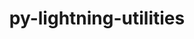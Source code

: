 ---
title: "py-lightning-utilities"
layout: cache
categories: [package, develop]
meta: {"compilers": ["apple-clang@=16.0.0", "gcc@=11.4.0", "gcc@=13.2.0"], "num_specs": 66, "num_specs_by_stack": {"e4s": 7, "e4s-neoverse_v1": 3, "ml-darwin-aarch64-mps": 14, "ml-linux-aarch64-cpu": 20, "ml-linux-aarch64-cuda": 21, "ml-linux-x86_64-cpu": 19, "ml-linux-x86_64-cuda": 21, "root": 66}, "oss": ["sequoia", "ubuntu22.04", "ubuntu24.04"], "platforms": ["darwin", "linux"], "stacks": ["e4s", "e4s-neoverse_v1", "ml-darwin-aarch64-mps", "ml-linux-aarch64-cpu", "ml-linux-aarch64-cuda", "ml-linux-x86_64-cpu", "ml-linux-x86_64-cuda", "root"], "targets": ["aarch64", "neoverse_v1", "x86_64_v3"], "versions": ["0.11.2"]}
spec_details: [{"compiler": "gcc@=13.2.0", "hash": "2bbusj7mdtik6iokm7ohyer2g3mabau4", "os": "ubuntu24.04", "platform": "linux", "size": "-", "stacks": ["ml-linux-x86_64-cpu", "ml-linux-x86_64-cuda", "root"], "target": "x86_64_v3", "variants": ["build_system=python_pip"], "versions": ["0.11.2"]}, {"compiler": "gcc@=11.4.0", "hash": "2me36ijssueafzgzd46nl7n4wxed6fho", "os": "ubuntu22.04", "platform": "linux", "size": "-", "stacks": ["e4s", "root"], "target": "x86_64_v3", "variants": ["build_system=python_pip"], "versions": ["0.11.2"]}, {"compiler": "gcc@=11.4.0", "hash": "2tqa3km6gsrlkjvgmd5pj5gcaqgvqdq5", "os": "ubuntu22.04", "platform": "linux", "size": "-", "stacks": ["e4s", "root"], "target": "x86_64_v3", "variants": ["build_system=python_pip"], "versions": ["0.11.2"]}, {"compiler": "gcc@=13.2.0", "hash": "33fxw3neqn7ixzva32cpjcxlgpcta7kj", "os": "ubuntu24.04", "platform": "linux", "size": "-", "stacks": ["ml-linux-x86_64-cpu", "ml-linux-x86_64-cuda", "root"], "target": "x86_64_v3", "variants": ["build_system=python_pip"], "versions": ["0.11.2"]}, {"compiler": "gcc@=13.2.0", "hash": "4j4tlt7pf6tqpjcs6kijvhknagn7kjfa", "os": "ubuntu24.04", "platform": "linux", "size": "-", "stacks": ["ml-linux-x86_64-cpu", "ml-linux-x86_64-cuda", "root"], "target": "x86_64_v3", "variants": ["build_system=python_pip"], "versions": ["0.11.2"]}, {"compiler": "gcc@=13.2.0", "hash": "5clxdi45flaqtr2ulaw4qloedttngoc6", "os": "ubuntu24.04", "platform": "linux", "size": "-", "stacks": ["ml-linux-x86_64-cpu", "ml-linux-x86_64-cuda", "root"], "target": "x86_64_v3", "variants": ["build_system=python_pip"], "versions": ["0.11.2"]}, {"compiler": "apple-clang@=16.0.0", "hash": "5jitkf4v2mhjgayvv6ekp3vff42uqed3", "os": "sequoia", "platform": "darwin", "size": "-", "stacks": ["ml-darwin-aarch64-mps", "root"], "target": "aarch64", "variants": ["build_system=python_pip"], "versions": ["0.11.2"]}, {"compiler": "gcc@=13.2.0", "hash": "6fhq2dzcq6j4dniwldhpwoc4mjy2eugf", "os": "ubuntu24.04", "platform": "linux", "size": "-", "stacks": ["ml-linux-aarch64-cpu", "ml-linux-aarch64-cuda", "root"], "target": "aarch64", "variants": ["build_system=python_pip"], "versions": ["0.11.2"]}, {"compiler": "gcc@=13.2.0", "hash": "6pys5lkp7o2unofbzoztufhdjds4cirn", "os": "ubuntu24.04", "platform": "linux", "size": "-", "stacks": ["ml-linux-aarch64-cpu", "ml-linux-aarch64-cuda", "root"], "target": "aarch64", "variants": ["build_system=python_pip"], "versions": ["0.11.2"]}, {"compiler": "gcc@=13.2.0", "hash": "aktiipaoow7evgequ2jcgdo35pd2r3xk", "os": "ubuntu24.04", "platform": "linux", "size": "-", "stacks": ["ml-linux-x86_64-cpu", "ml-linux-x86_64-cuda", "root"], "target": "x86_64_v3", "variants": ["build_system=python_pip"], "versions": ["0.11.2"]}, {"compiler": "gcc@=13.2.0", "hash": "ay2tabx7ah77uiyiruuanfd5lgrhwt3l", "os": "ubuntu24.04", "platform": "linux", "size": "-", "stacks": ["ml-linux-x86_64-cpu", "ml-linux-x86_64-cuda", "root"], "target": "x86_64_v3", "variants": ["build_system=python_pip"], "versions": ["0.11.2"]}, {"compiler": "gcc@=13.2.0", "hash": "b2kgzpvxu2pkzzvvu7j5dz3mlvsuxabh", "os": "ubuntu24.04", "platform": "linux", "size": "-", "stacks": ["ml-linux-x86_64-cpu", "ml-linux-x86_64-cuda", "root"], "target": "x86_64_v3", "variants": ["build_system=python_pip"], "versions": ["0.11.2"]}, {"compiler": "gcc@=13.2.0", "hash": "ekgkz3hrfvrcgttyvn3wnewx3iolk2r4", "os": "ubuntu24.04", "platform": "linux", "size": "-", "stacks": ["ml-linux-aarch64-cpu", "ml-linux-aarch64-cuda", "root"], "target": "aarch64", "variants": ["build_system=python_pip"], "versions": ["0.11.2"]}, {"compiler": "gcc@=13.2.0", "hash": "f7pt5bs34emxnxgw2u5otjklepg7nnae", "os": "ubuntu24.04", "platform": "linux", "size": "-", "stacks": ["ml-linux-x86_64-cuda", "root"], "target": "x86_64_v3", "variants": ["build_system=python_pip"], "versions": ["0.11.2"]}, {"compiler": "gcc@=13.2.0", "hash": "frt7sqgb32nknfeutabpvu6xu7wjlzif", "os": "ubuntu24.04", "platform": "linux", "size": "-", "stacks": ["ml-linux-aarch64-cpu", "ml-linux-aarch64-cuda", "root"], "target": "aarch64", "variants": ["build_system=python_pip"], "versions": ["0.11.2"]}, {"compiler": "gcc@=13.2.0", "hash": "g54hfmyskbrivuczwc4wpryufpamlsgw", "os": "ubuntu24.04", "platform": "linux", "size": "-", "stacks": ["ml-linux-aarch64-cpu", "ml-linux-aarch64-cuda", "root"], "target": "aarch64", "variants": ["build_system=python_pip"], "versions": ["0.11.2"]}, {"compiler": "apple-clang@=16.0.0", "hash": "gxubnzpcxsjmfu2g5lvr3retvk4atc5p", "os": "sequoia", "platform": "darwin", "size": "-", "stacks": ["ml-darwin-aarch64-mps", "root"], "target": "aarch64", "variants": ["build_system=python_pip"], "versions": ["0.11.2"]}, {"compiler": "gcc@=13.2.0", "hash": "hdvxg3hysy366ulixpau7ffkix5t5uto", "os": "ubuntu24.04", "platform": "linux", "size": "-", "stacks": ["ml-linux-aarch64-cpu", "ml-linux-aarch64-cuda", "root"], "target": "aarch64", "variants": ["build_system=python_pip"], "versions": ["0.11.2"]}, {"compiler": "gcc@=13.2.0", "hash": "hn7qjgxxeugojawitrue7kqf2ll7b54v", "os": "ubuntu24.04", "platform": "linux", "size": "-", "stacks": ["ml-linux-aarch64-cpu", "ml-linux-aarch64-cuda", "root"], "target": "aarch64", "variants": ["build_system=python_pip"], "versions": ["0.11.2"]}, {"compiler": "gcc@=13.2.0", "hash": "hvtd2oxypqqjrnpn35p3mxgnxyl22tsk", "os": "ubuntu24.04", "platform": "linux", "size": "-", "stacks": ["ml-linux-aarch64-cpu", "ml-linux-aarch64-cuda", "root"], "target": "aarch64", "variants": ["build_system=python_pip"], "versions": ["0.11.2"]}, {"compiler": "apple-clang@=16.0.0", "hash": "i6x4hjdngmlxjx4wudy7ow36ovliit5y", "os": "sequoia", "platform": "darwin", "size": "-", "stacks": ["ml-darwin-aarch64-mps", "root"], "target": "aarch64", "variants": ["build_system=python_pip"], "versions": ["0.11.2"]}, {"compiler": "gcc@=13.2.0", "hash": "iqhk2vn6tf2ho4nxekp6onfowy7qq2z6", "os": "ubuntu24.04", "platform": "linux", "size": "-", "stacks": ["ml-linux-aarch64-cuda", "root"], "target": "aarch64", "variants": ["build_system=python_pip"], "versions": ["0.11.2"]}, {"compiler": "gcc@=13.2.0", "hash": "jcbaweh4zjr3oxbqb7haksffrh7gteki", "os": "ubuntu24.04", "platform": "linux", "size": "-", "stacks": ["ml-linux-aarch64-cpu", "ml-linux-aarch64-cuda", "root"], "target": "aarch64", "variants": ["build_system=python_pip"], "versions": ["0.11.2"]}, {"compiler": "gcc@=13.2.0", "hash": "k3x7rvoulsqb25q3hhg2rt5cnqoeurfw", "os": "ubuntu24.04", "platform": "linux", "size": "-", "stacks": ["ml-linux-aarch64-cpu", "ml-linux-aarch64-cuda", "root"], "target": "aarch64", "variants": ["build_system=python_pip"], "versions": ["0.11.2"]}, {"compiler": "gcc@=13.2.0", "hash": "kej6hwc3vp4yclobqzzf5dd4gujxephg", "os": "ubuntu24.04", "platform": "linux", "size": "-", "stacks": ["ml-linux-x86_64-cuda", "root"], "target": "x86_64_v3", "variants": ["build_system=python_pip"], "versions": ["0.11.2"]}, {"compiler": "gcc@=13.2.0", "hash": "kmxqiqcnpa7uan7w5uucgfzit5j2l6wo", "os": "ubuntu24.04", "platform": "linux", "size": "-", "stacks": ["ml-linux-aarch64-cpu", "ml-linux-aarch64-cuda", "root"], "target": "aarch64", "variants": ["build_system=python_pip"], "versions": ["0.11.2"]}, {"compiler": "gcc@=13.2.0", "hash": "ksr4unoiy653zm257zt3mnnygomdekid", "os": "ubuntu24.04", "platform": "linux", "size": "-", "stacks": ["ml-linux-x86_64-cpu", "ml-linux-x86_64-cuda", "root"], "target": "x86_64_v3", "variants": ["build_system=python_pip"], "versions": ["0.11.2"]}, {"compiler": "gcc@=13.2.0", "hash": "lawmswctcnz24stiqdgqp4a4vtj2ngoo", "os": "ubuntu24.04", "platform": "linux", "size": "-", "stacks": ["ml-linux-aarch64-cpu", "ml-linux-aarch64-cuda", "root"], "target": "aarch64", "variants": ["build_system=python_pip"], "versions": ["0.11.2"]}, {"compiler": "gcc@=13.2.0", "hash": "liq3abrragsrw3haaf2wtykiwzxlylce", "os": "ubuntu24.04", "platform": "linux", "size": "-", "stacks": ["ml-linux-aarch64-cpu", "ml-linux-aarch64-cuda", "root"], "target": "aarch64", "variants": ["build_system=python_pip"], "versions": ["0.11.2"]}, {"compiler": "apple-clang@=16.0.0", "hash": "lt6hmauwjuboajlfe2vjda5jkgsqnar2", "os": "sequoia", "platform": "darwin", "size": "-", "stacks": ["ml-darwin-aarch64-mps", "root"], "target": "aarch64", "variants": ["build_system=python_pip"], "versions": ["0.11.2"]}, {"compiler": "apple-clang@=16.0.0", "hash": "mfs4h3gakky3eo6ww6ezoztj5xpwugfc", "os": "sequoia", "platform": "darwin", "size": "-", "stacks": ["ml-darwin-aarch64-mps", "root"], "target": "aarch64", "variants": ["build_system=python_pip"], "versions": ["0.11.2"]}, {"compiler": "gcc@=13.2.0", "hash": "n3p77b5vnmf3qzrec6lw6idncxg3peqr", "os": "ubuntu24.04", "platform": "linux", "size": "-", "stacks": ["ml-linux-x86_64-cpu", "ml-linux-x86_64-cuda", "root"], "target": "x86_64_v3", "variants": ["build_system=python_pip"], "versions": ["0.11.2"]}, {"compiler": "gcc@=11.4.0", "hash": "nldv7sechqub3dcqdlfdn3hq7dctikjj", "os": "ubuntu22.04", "platform": "linux", "size": "-", "stacks": ["e4s", "root"], "target": "x86_64_v3", "variants": ["build_system=python_pip"], "versions": ["0.11.2"]}, {"compiler": "gcc@=13.2.0", "hash": "nvx7wbkv6lug7tv72huhylmz4rtdogli", "os": "ubuntu24.04", "platform": "linux", "size": "-", "stacks": ["ml-linux-x86_64-cpu", "ml-linux-x86_64-cuda", "root"], "target": "x86_64_v3", "variants": ["build_system=python_pip"], "versions": ["0.11.2"]}, {"compiler": "gcc@=11.4.0", "hash": "nwopvpvthxuxlrs77os6qzrbhvua5lqq", "os": "ubuntu22.04", "platform": "linux", "size": "-", "stacks": ["e4s-neoverse_v1", "root"], "target": "neoverse_v1", "variants": ["build_system=python_pip"], "versions": ["0.11.2"]}, {"compiler": "gcc@=13.2.0", "hash": "nyd6jupt4g7jlrz46a562wzfoav2niob", "os": "ubuntu24.04", "platform": "linux", "size": "-", "stacks": ["ml-linux-aarch64-cpu", "ml-linux-aarch64-cuda", "root"], "target": "aarch64", "variants": ["build_system=python_pip"], "versions": ["0.11.2"]}, {"compiler": "gcc@=13.2.0", "hash": "ob3zuw4prebgoilrgyj6qshbhqlq7ndq", "os": "ubuntu24.04", "platform": "linux", "size": "-", "stacks": ["ml-linux-x86_64-cpu", "ml-linux-x86_64-cuda", "root"], "target": "x86_64_v3", "variants": ["build_system=python_pip"], "versions": ["0.11.2"]}, {"compiler": "gcc@=13.2.0", "hash": "p6c5u36poprdyblmc3gxbevpem4inccc", "os": "ubuntu24.04", "platform": "linux", "size": "-", "stacks": ["ml-linux-aarch64-cpu", "ml-linux-aarch64-cuda", "root"], "target": "aarch64", "variants": ["build_system=python_pip"], "versions": ["0.11.2"]}, {"compiler": "apple-clang@=16.0.0", "hash": "pdhim6nidxszbbyd5ld3ak7pxo6d5yms", "os": "sequoia", "platform": "darwin", "size": "-", "stacks": ["ml-darwin-aarch64-mps", "root"], "target": "aarch64", "variants": ["build_system=python_pip"], "versions": ["0.11.2"]}, {"compiler": "gcc@=13.2.0", "hash": "pw3g5ihkvm6dh3cb3l5ra7hm45gyrdfx", "os": "ubuntu24.04", "platform": "linux", "size": "-", "stacks": ["ml-linux-aarch64-cpu", "ml-linux-aarch64-cuda", "root"], "target": "aarch64", "variants": ["build_system=python_pip"], "versions": ["0.11.2"]}, {"compiler": "gcc@=11.4.0", "hash": "q5bn45rdjfiv52zltpfioqxfqzkfwu2i", "os": "ubuntu22.04", "platform": "linux", "size": "-", "stacks": ["e4s-neoverse_v1", "root"], "target": "neoverse_v1", "variants": ["build_system=python_pip"], "versions": ["0.11.2"]}, {"compiler": "gcc@=13.2.0", "hash": "qodo37ehqdcaqf2f5xhnash54ejqkxe7", "os": "ubuntu24.04", "platform": "linux", "size": "-", "stacks": ["ml-linux-aarch64-cpu", "ml-linux-aarch64-cuda", "root"], "target": "aarch64", "variants": ["build_system=python_pip"], "versions": ["0.11.2"]}, {"compiler": "gcc@=13.2.0", "hash": "qsw4andtfgmeeaq6gvkvejxw76ynflg6", "os": "ubuntu24.04", "platform": "linux", "size": "-", "stacks": ["ml-linux-x86_64-cpu", "ml-linux-x86_64-cuda", "root"], "target": "x86_64_v3", "variants": ["build_system=python_pip"], "versions": ["0.11.2"]}, {"compiler": "apple-clang@=16.0.0", "hash": "qzniaeucpfbbsyy25xfqaewfmlzrsavi", "os": "sequoia", "platform": "darwin", "size": "-", "stacks": ["ml-darwin-aarch64-mps", "root"], "target": "aarch64", "variants": ["build_system=python_pip"], "versions": ["0.11.2"]}, {"compiler": "gcc@=13.2.0", "hash": "rhgivc7eextuxqc7pnbimxhjjrsle2hh", "os": "ubuntu24.04", "platform": "linux", "size": "-", "stacks": ["ml-linux-x86_64-cpu", "ml-linux-x86_64-cuda", "root"], "target": "x86_64_v3", "variants": ["build_system=python_pip"], "versions": ["0.11.2"]}, {"compiler": "gcc@=11.4.0", "hash": "rvnwiljx4y6ms2zvp4s3dy36ussefs6r", "os": "ubuntu22.04", "platform": "linux", "size": "-", "stacks": ["e4s", "root"], "target": "x86_64_v3", "variants": ["build_system=python_pip"], "versions": ["0.11.2"]}, {"compiler": "gcc@=13.2.0", "hash": "sjfdarhl5zdtuj7sgyje4esvjfwcxsqp", "os": "ubuntu24.04", "platform": "linux", "size": "-", "stacks": ["ml-linux-x86_64-cpu", "ml-linux-x86_64-cuda", "root"], "target": "x86_64_v3", "variants": ["build_system=python_pip"], "versions": ["0.11.2"]}, {"compiler": "gcc@=13.2.0", "hash": "tprga2xqy2hq4ljx4pea5phdgai5mrxu", "os": "ubuntu24.04", "platform": "linux", "size": "-", "stacks": ["ml-linux-x86_64-cpu", "ml-linux-x86_64-cuda", "root"], "target": "x86_64_v3", "variants": ["build_system=python_pip"], "versions": ["0.11.2"]}, {"compiler": "gcc@=11.4.0", "hash": "unasgskayw7qo7at3ejnrlewg52in6x6", "os": "ubuntu22.04", "platform": "linux", "size": "-", "stacks": ["e4s", "root"], "target": "x86_64_v3", "variants": ["build_system=python_pip"], "versions": ["0.11.2"]}, {"compiler": "gcc@=13.2.0", "hash": "uq2n2bnrni3wmnjw42edtpauuz3bevrc", "os": "ubuntu24.04", "platform": "linux", "size": "-", "stacks": ["ml-linux-aarch64-cpu", "ml-linux-aarch64-cuda", "root"], "target": "aarch64", "variants": ["build_system=python_pip"], "versions": ["0.11.2"]}, {"compiler": "apple-clang@=16.0.0", "hash": "urfn7j437hzbgu4zvnv4doslptygkkoh", "os": "sequoia", "platform": "darwin", "size": "-", "stacks": ["ml-darwin-aarch64-mps", "root"], "target": "aarch64", "variants": ["build_system=python_pip"], "versions": ["0.11.2"]}, {"compiler": "gcc@=13.2.0", "hash": "w65e5prtevhplhgctp3vsklwamdt3u2f", "os": "ubuntu24.04", "platform": "linux", "size": "-", "stacks": ["ml-linux-x86_64-cpu", "ml-linux-x86_64-cuda", "root"], "target": "x86_64_v3", "variants": ["build_system=python_pip"], "versions": ["0.11.2"]}, {"compiler": "apple-clang@=16.0.0", "hash": "wqpaq5lgnhzntv5rxq322b2bihydlahp", "os": "sequoia", "platform": "darwin", "size": "-", "stacks": ["ml-darwin-aarch64-mps", "root"], "target": "aarch64", "variants": ["build_system=python_pip"], "versions": ["0.11.2"]}, {"compiler": "gcc@=13.2.0", "hash": "x3wqt6zuhjouuv7qyjnll6gqrb6ijebo", "os": "ubuntu24.04", "platform": "linux", "size": "-", "stacks": ["ml-linux-x86_64-cpu", "ml-linux-x86_64-cuda", "root"], "target": "x86_64_v3", "variants": ["build_system=python_pip"], "versions": ["0.11.2"]}, {"compiler": "gcc@=13.2.0", "hash": "x752h6cxfvku5fbueegi4phe3t4py7mw", "os": "ubuntu24.04", "platform": "linux", "size": "-", "stacks": ["ml-linux-aarch64-cpu", "ml-linux-aarch64-cuda", "root"], "target": "aarch64", "variants": ["build_system=python_pip"], "versions": ["0.11.2"]}, {"compiler": "gcc@=13.2.0", "hash": "xqdjldbe63dxxoxsqxm3vbvqbom7qme3", "os": "ubuntu24.04", "platform": "linux", "size": "-", "stacks": ["ml-linux-x86_64-cpu", "ml-linux-x86_64-cuda", "root"], "target": "x86_64_v3", "variants": ["build_system=python_pip"], "versions": ["0.11.2"]}, {"compiler": "apple-clang@=16.0.0", "hash": "xx6xq3zbjp6xi5xntafcwpq24q6csdqh", "os": "sequoia", "platform": "darwin", "size": "-", "stacks": ["ml-darwin-aarch64-mps", "root"], "target": "aarch64", "variants": ["build_system=python_pip"], "versions": ["0.11.2"]}, {"compiler": "gcc@=11.4.0", "hash": "y662ylpqpnyyqorlqclh3fkjdgy65wc4", "os": "ubuntu22.04", "platform": "linux", "size": "-", "stacks": ["e4s-neoverse_v1", "root"], "target": "neoverse_v1", "variants": ["build_system=python_pip"], "versions": ["0.11.2"]}, {"compiler": "gcc@=11.4.0", "hash": "ya76epnfktfzpuissj4j42ujwanrcegc", "os": "ubuntu22.04", "platform": "linux", "size": "-", "stacks": ["e4s", "root"], "target": "x86_64_v3", "variants": ["build_system=python_pip"], "versions": ["0.11.2"]}, {"compiler": "gcc@=11.4.0", "hash": "ydc5ylmcfeekuwdab7ahseem7mynxwpk", "os": "ubuntu22.04", "platform": "linux", "size": "-", "stacks": ["e4s", "root"], "target": "x86_64_v3", "variants": ["build_system=python_pip"], "versions": ["0.11.2"]}, {"compiler": "apple-clang@=16.0.0", "hash": "z26wn2blgx2cmq2jwrlkdlc3sg2ouz4x", "os": "sequoia", "platform": "darwin", "size": "-", "stacks": ["ml-darwin-aarch64-mps", "root"], "target": "aarch64", "variants": ["build_system=python_pip"], "versions": ["0.11.2"]}, {"compiler": "apple-clang@=16.0.0", "hash": "zaaso32v3236zkczvfkok5ur4kkyfnlg", "os": "sequoia", "platform": "darwin", "size": "-", "stacks": ["ml-darwin-aarch64-mps", "root"], "target": "aarch64", "variants": ["build_system=python_pip"], "versions": ["0.11.2"]}, {"compiler": "apple-clang@=16.0.0", "hash": "zbezalbavlls73jhde2ei2v7nglvtrox", "os": "sequoia", "platform": "darwin", "size": "-", "stacks": ["ml-darwin-aarch64-mps", "root"], "target": "aarch64", "variants": ["build_system=python_pip"], "versions": ["0.11.2"]}, {"compiler": "gcc@=13.2.0", "hash": "zjhgdq3xr7hxz4sfqpuqafm3wp66ofhz", "os": "ubuntu24.04", "platform": "linux", "size": "-", "stacks": ["ml-linux-aarch64-cpu", "ml-linux-aarch64-cuda", "root"], "target": "aarch64", "variants": ["build_system=python_pip"], "versions": ["0.11.2"]}, {"compiler": "gcc@=13.2.0", "hash": "zpmqg4qfpyhct2h5cjgihwuobsqusxw7", "os": "ubuntu24.04", "platform": "linux", "size": "-", "stacks": ["ml-linux-x86_64-cpu", "ml-linux-x86_64-cuda", "root"], "target": "x86_64_v3", "variants": ["build_system=python_pip"], "versions": ["0.11.2"]}, {"compiler": "apple-clang@=16.0.0", "hash": "zy3nfafymrixvtgkc4n5nhoe3vmxag6l", "os": "sequoia", "platform": "darwin", "size": "-", "stacks": ["ml-darwin-aarch64-mps", "root"], "target": "aarch64", "variants": ["build_system=python_pip"], "versions": ["0.11.2"]}]
---